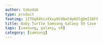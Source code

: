 ```yaml
---
author: tokodab
type: product
featimg: 1ITOqR4hizXXvyOYdBat0pKOlgDmI10Ft
title: Baby Turtle Samsung Galaxy S9 Case
tags: [samsung, galaxy, s9]
category: [samsung]
---
```

